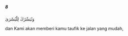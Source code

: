 ##### 8

<span class="ayah">وَنُيَسِّرُكَ لِلْيُسْرَىٰ</span>

<span class="ayah_translation">dan Kami akan memberi kamu taufik ke jalan yang mudah,</span>

